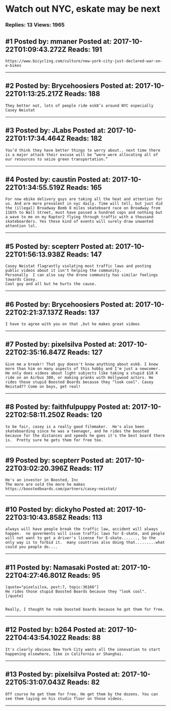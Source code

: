 # Watch out NYC, eskate may be next

### Replies: 13 Views: 1965

## \#1 Posted by: mmaner Posted at: 2017-10-22T01:09:43.272Z Reads: 191

```
https://www.bicycling.com/culture/new-york-city-just-declared-war-on-e-bikes
```

---
## \#2 Posted by: Brycehoosiers Posted at: 2017-10-22T01:13:25.217Z Reads: 188

```
They better not, lots of people ride esk8’s around NYC especially Casey Neistat
```

---
## \#3 Posted by: JLabs Posted at: 2017-10-22T01:17:34.464Z Reads: 182

```
You’d think they have better things to worry about.. next time there is a major attack their excuse will be “were were allocating all of our resources to seize green transportation.”
```

---
## \#4 Posted by: caustin Posted at: 2017-10-22T01:34:55.519Z Reads: 165

```
For now ebike delivery guys are taking all the heat and attention for us. And are more prevalent in nyc daily. Time will tell, but just did the (illegal) Broadway Bomb 8 miles skateboard race on Broadway from 116th to Wall Street, must have passed a hundred cops and nothing but a wave to me on my Raptor2 flying through traffic with a thousand skateboarders. Yes these kind of events will surely draw unwanted attention lol.
```

---
## \#5 Posted by: scepterr Posted at: 2017-10-22T01:56:13.938Z Reads: 147

```
Casey Neistat flagrantly violating most traffic laws and posting public videos about it isn't helping the community.
Personally  I can also say the drone community has similar feelings towards Casey. 
Cool guy and all but he hurts the cause.
```

---
## \#6 Posted by: Brycehoosiers Posted at: 2017-10-22T02:21:37.137Z Reads: 137

```
I have to agree with you on that ,but he makes great videos
```

---
## \#7 Posted by: pixelsilva Posted at: 2017-10-22T02:35:16.847Z Reads: 127

```
Give me a break!! That guy doesn't know anything about esk8. I know more than him on many aspects of this hobby and I'm just a newcomer. He only does videos about light subjects like taking a stupid $18 K ride on an Airbus 380, or making pranks with Hollywood actors. He rides those stupid Boosted Boards because they "look cool". Casey Neistad?? Come on boys, get real!
```

---
## \#8 Posted by: faithfulpuppy Posted at: 2017-10-22T02:58:11.250Z Reads: 120

```
to be fair, casey is a really good filmmaker.  He's also been skateboarding since he was a teenager, and he rides the boosted because for the distances and speeds he goes it's the best board there is.  Pretty sure he gets them for free too.
```

---
## \#9 Posted by: scepterr Posted at: 2017-10-22T03:02:20.396Z Reads: 117

```
He's an investor in Boosted, Inc
The more are sold the more he makes
https://boostedboards.com/partners/casey-neistat/
```

---
## \#10 Posted by: dickyho Posted at: 2017-10-22T03:10:43.858Z Reads: 113

```
always will have people break the traffic law, accident will always happen.  no goverments will issue traffic laws for E-skate, and people will not want to get a driver's license for E-skate......., So the only way is to forbid it.  many countries also doing that.........what could you people do....
```

---
## \#11 Posted by: Namasaki Posted at: 2017-10-22T04:27:46.801Z Reads: 95

```
[quote="pixelsilva, post:7, topic:36166"]
He rides those stupid Boosted Boards because they "look cool".
[/quote]


Really, I thought he rode boosted boards because he got them for free.
```

---
## \#12 Posted by: b264 Posted at: 2017-10-22T04:43:54.102Z Reads: 88

```
It's clearly obvious New York City wants all the innovation to start happening elsewhere, like in California or Shanghai.
```

---
## \#13 Posted by: pixelsilva Posted at: 2017-10-22T05:31:07.043Z Reads: 82

```
Off course he get them for free. He get them by the dozens. You can see them laying on his studio floor on those vídeos.
```

---
